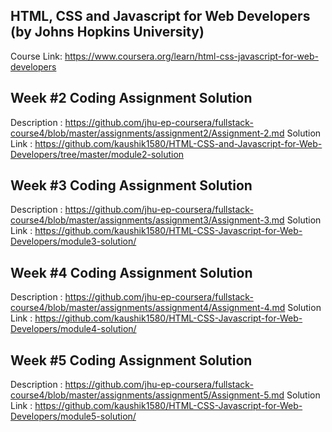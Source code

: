 ## HTML, CSS and Javascript for Web Developers (by Johns Hopkins University)
Course Link:  https://www.coursera.org/learn/html-css-javascript-for-web-developers 

Week #2 Coding Assignment Solution
------------------------------------------------------------
Description   : https://github.com/jhu-ep-coursera/fullstack-course4/blob/master/assignments/assignment2/Assignment-2.md 
Solution Link : https://github.com/kaushik1580/HTML-CSS-and-Javascript-for-Web-Developers/tree/master/module2-solution   

Week #3 Coding Assignment Solution
------------------------------------------------------------
Description   : https://github.com/jhu-ep-coursera/fullstack-course4/blob/master/assignments/assignment3/Assignment-3.md
Solution Link : https://github.com/kaushik1580/HTML-CSS-Javascript-for-Web-Developers/module3-solution/  

Week #4 Coding Assignment Solution
------------------------------------------------------------
Description   : https://github.com/jhu-ep-coursera/fullstack-course4/blob/master/assignments/assignment4/Assignment-4.md
Solution Link : https://github.com/kaushik1580/HTML-CSS-Javascript-for-Web-Developers/module4-solution/

Week #5 Coding Assignment Solution
------------------------------------------------------------
Description   : https://github.com/jhu-ep-coursera/fullstack-course4/blob/master/assignments/assignment5/Assignment-5.md
Solution Link : https://github.com/kaushik1580/HTML-CSS-Javascript-for-Web-Developers/module5-solution/



